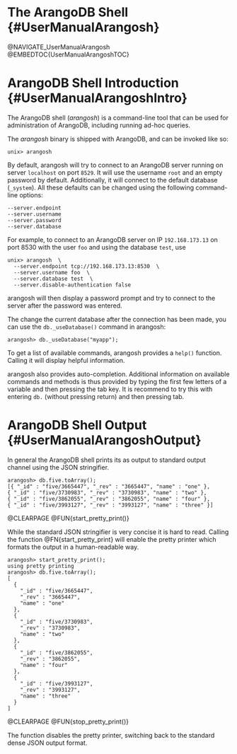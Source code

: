 The ArangoDB Shell {#UserManualArangosh}
========================================

@NAVIGATE_UserManualArangosh
@EMBEDTOC{UserManualArangoshTOC}

ArangoDB Shell Introduction {#UserManualArangoshIntro}
======================================================

The ArangoDB shell (_arangosh_) is a command-line tool that can be used for
administration of ArangoDB, including running ad-hoc queries.

The _arangosh_ binary is shipped with ArangoDB, and can be invoked like so:

    unix> arangosh
    
By default, arangosh will try to connect to an ArangoDB server running on
server `localhost` on port `8529`. It will use the username `root` and an
empty password by default. Additionally, it will connect to the default database
(`_system`). All these defaults can be changed using the following 
command-line options:

    --server.endpoint
    --server.username
    --server.password
    --server.database

For example, to connect to an ArangoDB server on IP `192.168.173.13` on port
8530 with the user `foo` and using the database `test`, use

    unix> arangosh  \
      --server.endpoint tcp://192.168.173.13:8530  \
      --server.username foo  \
      --server.database test  \
      --server.disable-authentication false

arangosh will then display a password prompt and try to connect to the 
server after the password was entered.

The change the current database after the connection has been made, you
can use the `db._useDatabase()` command in arangosh:

    arangosh> db._useDatabase("myapp");


To get a list of available commands, arangosh provides a `help()` function.
Calling it will display helpful information.

arangosh also provides auto-completion. Additional information on available 
commands and methods is thus provided by typing the first few letters of a
variable and then pressing the tab key. It is recommend to try this with entering
`db.` (without pressing return) and then pressing tab.


ArangoDB Shell Output {#UserManualArangoshOutput}
=================================================

In general the ArangoDB shell prints its as output to standard output channel
using the JSON stringifier.

    arangosh> db.five.toArray();
    [{ "_id" : "five/3665447", "_rev" : "3665447", "name" : "one" }, 
    { "_id" : "five/3730983", "_rev" : "3730983", "name" : "two" }, 
    { "_id" : "five/3862055", "_rev" : "3862055", "name" : "four" }, 
    { "_id" : "five/3993127", "_rev" : "3993127", "name" : "three" }]

@CLEARPAGE
@FUN{start_pretty_print()}

While the standard JSON stringifier is very concise it is hard to read.  Calling
the function @FN{start_pretty_print} will enable the pretty printer which
formats the output in a human-readable way.

    arangosh> start_pretty_print();
    using pretty printing
    arangosh> db.five.toArray();
    [
      { 
        "_id" : "five/3665447", 
        "_rev" : "3665447", 
        "name" : "one"
      }, 
      { 
        "_id" : "five/3730983", 
        "_rev" : "3730983", 
        "name" : "two"
      }, 
      { 
        "_id" : "five/3862055", 
        "_rev" : "3862055", 
        "name" : "four"
      }, 
      { 
        "_id" : "five/3993127", 
        "_rev" : "3993127", 
        "name" : "three"
      }
    ]

@CLEARPAGE
@FUN{stop_pretty_print()}

The function disables the pretty printer, switching back to the standard dense
JSON output format.
